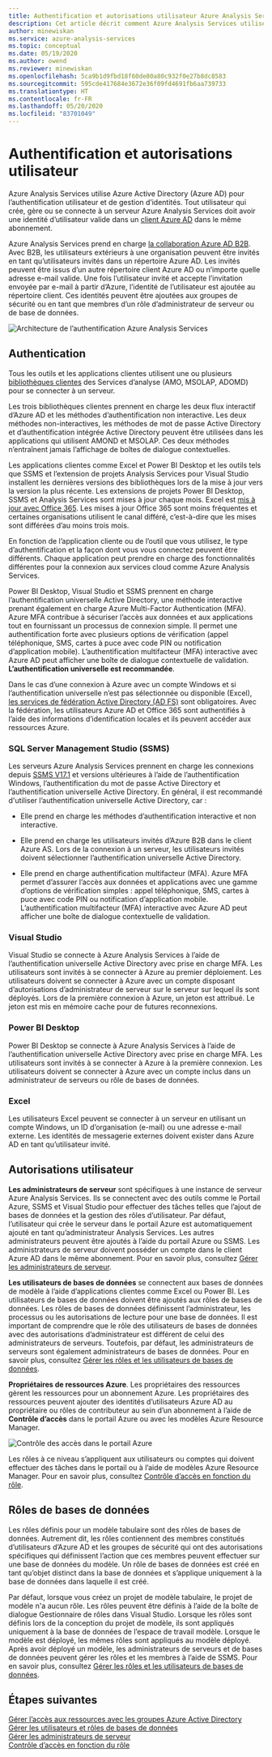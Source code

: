 ```yaml
---
title: Authentification et autorisations utilisateur Azure Analysis Services | Microsoft Docs
description: Cet article décrit comment Azure Analysis Services utilise Azure Active Directory (Azure AD) pour l’authentification utilisateur et de gestion d’identités.
author: minewiskan
ms.service: azure-analysis-services
ms.topic: conceptual
ms.date: 05/19/2020
ms.author: owend
ms.reviewer: minewiskan
ms.openlocfilehash: 5ca9b1d9fbd18f60de80a80c932f0e27b8dc8583
ms.sourcegitcommit: 595cde417684e3672e36f09fd4691fb6aa739733
ms.translationtype: HT
ms.contentlocale: fr-FR
ms.lasthandoff: 05/20/2020
ms.locfileid: "83701049"
---
```

# <a name="authentication-and-user-permissions"></a>Authentification et autorisations utilisateur

Azure Analysis Services utilise Azure Active Directory (Azure AD) pour l’authentification utilisateur et de gestion d’identités. Tout utilisateur qui crée, gère ou se connecte à un serveur Azure Analysis Services doit avoir une identité d’utilisateur valide dans un [client Azure AD](../active-directory/fundamentals/active-directory-administer.md) dans le même abonnement.

Azure Analysis Services prend en charge [la collaboration Azure AD B2B](../active-directory/active-directory-b2b-what-is-azure-ad-b2b.md). Avec B2B, les utilisateurs extérieurs à une organisation peuvent être invités en tant qu’utilisateurs invités dans un répertoire Azure AD. Les invités peuvent être issus d’un autre répertoire client Azure AD ou n’importe quelle adresse e-mail valide. Une fois l’utilisateur invité et accepte l’invitation envoyée par e-mail à partir d’Azure, l’identité de l’utilisateur est ajoutée au répertoire client. Ces identités peuvent être ajoutées aux groupes de sécurité ou en tant que membres d’un rôle d’administrateur de serveur ou de base de données.

![Architecture de l’authentification Azure Analysis Services](./media/analysis-services-manage-users/aas-manage-users-arch.png)

## <a name="authentication"></a>Authentication

Tous les outils et les applications clientes utilisent une ou plusieurs [bibliothèques clientes](analysis-services-data-providers.md) des Services d’analyse (AMO, MSOLAP, ADOMD) pour se connecter à un serveur. 

Les trois bibliothèques clientes prennent en charge les deux flux interactif d’Azure AD et les méthodes d’authentification non interactive. Les deux méthodes non-interactives, les méthodes de mot de passe Active Directory et d’authentification intégrée Active Directory peuvent être utilisées dans les applications qui utilisent AMOND et MSOLAP. Ces deux méthodes n’entraînent jamais l’affichage de boîtes de dialogue contextuelles.

Les applications clientes comme Excel et Power BI Desktop et les outils tels que SSMS et l’extension de projets Analysis Services pour Visual Studio installent les dernières versions des bibliothèques lors de la mise à jour vers la version la plus récente. Les extensions de projets Power BI Desktop, SSMS et Analysis Services sont mises à jour chaque mois. Excel est [mis à jour avec Office 365](https://support.office.com/article/When-do-I-get-the-newest-features-in-Office-2016-for-Office-365-da36192c-58b9-4bc9-8d51-bb6eed468516). Les mises à jour Office 365 sont moins fréquentes et certaines organisations utilisent le canal différé, c’est-à-dire que les mises sont différées d’au moins trois mois.

En fonction de l’application cliente ou de l’outil que vous utilisez, le type d’authentification et la façon dont vous vous connectez peuvent être différents. Chaque application peut prendre en charge des fonctionnalités différentes pour la connexion aux services cloud comme Azure Analysis Services.

Power BI Desktop, Visual Studio et SSMS prennent en charge l’authentification universelle Active Directory, une méthode interactive prenant également en charge Azure Multi-Factor Authentication (MFA). Azure MFA contribue à sécuriser l’accès aux données et aux applications tout en fournissant un processus de connexion simple. Il permet une authentification forte avec plusieurs options de vérification (appel téléphonique, SMS, cartes à puce avec code PIN ou notification d’application mobile). L’authentification multifacteur (MFA) interactive avec Azure AD peut afficher une boîte de dialogue contextuelle de validation. **L’authentification universelle est recommandée**.

Dans le cas d’une connexion à Azure avec un compte Windows et si l’authentification universelle n’est pas sélectionnée ou disponible (Excel), [les services de fédération Active Directory (AD FS)](../active-directory/hybrid/how-to-connect-fed-azure-adfs.md) sont obligatoires. Avec la fédération, les utilisateurs Azure AD et Office 365 sont authentifiés à l’aide des informations d’identification locales et ils peuvent accéder aux ressources Azure.

### <a name="sql-server-management-studio-ssms"></a>SQL Server Management Studio (SSMS)

Les serveurs Azure Analysis Services prennent en charge les connexions depuis [SSMS V17.1](https://docs.microsoft.com/sql/ssms/download-sql-server-management-studio-ssms) et versions ultérieures à l’aide de l’authentification Windows, l’authentification du mot de passe Active Directory et l’authentification universelle Active Directory. En général, il est recommandé d'utiliser l’authentification universelle Active Directory, car :

*  Elle prend en charge les méthodes d’authentification interactive et non interactive.

*  Elle prend en charge les utilisateurs invités d’Azure B2B dans le client Azure AS. Lors de la connexion à un serveur, les utilisateurs invités doivent sélectionner l’authentification universelle Active Directory.

*  Elle prend en charge authentification multifacteur (MFA). Azure MFA permet d’assurer l’accès aux données et applications avec une gamme d’options de vérification simples : appel téléphonique, SMS, cartes à puce avec code PIN ou notification d’application mobile. L’authentification multifacteur (MFA) interactive avec Azure AD peut afficher une boîte de dialogue contextuelle de validation.

### <a name="visual-studio"></a>Visual Studio

Visual Studio se connecte à Azure Analysis Services à l’aide de l’authentification universelle Active Directory avec prise en charge MFA. Les utilisateurs sont invités à se connecter à Azure au premier déploiement. Les utilisateurs doivent se connecter à Azure avec un compte disposant d’autorisations d’administrateur de serveur sur le serveur sur lequel ils sont déployés. Lors de la première connexion à Azure, un jeton est attribué. Le jeton est mis en mémoire cache pour de futures reconnexions.

### <a name="power-bi-desktop"></a>Power BI Desktop

Power BI Desktop se connecte à Azure Analysis Services à l’aide de l’authentification universelle Active Directory avec prise en charge MFA. Les utilisateurs sont invités à se connecter à Azure à la première connexion. Les utilisateurs doivent se connecter à Azure avec un compte inclus dans un administrateur de serveurs ou rôle de bases de données.

### <a name="excel"></a>Excel

Les utilisateurs Excel peuvent se connecter à un serveur en utilisant un compte Windows, un ID d’organisation (e-mail) ou une adresse e-mail externe. Les identités de messagerie externes doivent exister dans Azure AD en tant qu’utilisateur invité.

## <a name="user-permissions"></a>Autorisations utilisateur

**Les administrateurs de serveur** sont spécifiques à une instance de serveur Azure Analysis Services. Ils se connectent avec des outils comme le Portail Azure, SSMS et Visual Studio pour effectuer des tâches telles que l’ajout de bases de données et la gestion des rôles d’utilisateur. Par défaut, l’utilisateur qui crée le serveur dans le portail Azure est automatiquement ajouté en tant qu’administrateur Analysis Services. Les autres administrateurs peuvent être ajoutés à l’aide du portail Azure ou SSMS. Les administrateurs de serveur doivent posséder un compte dans le client Azure AD dans le même abonnement. Pour en savoir plus, consultez [Gérer les administrateurs de serveur](analysis-services-server-admins.md). 

**Les utilisateurs de bases de données** se connectent aux bases de données de modèle à l’aide d’applications clientes comme Excel ou Power BI. Les utilisateurs de bases de données doivent être ajoutés aux rôles de bases de données. Les rôles de bases de données définissent l’administrateur, les processus ou les autorisations de lecture pour une base de données. Il est important de comprendre que le rôle des utilisateurs de bases de données avec des autorisations d’administrateur est différent de celui des administrateurs de serveurs. Toutefois, par défaut, les administrateurs de serveurs sont également administrateurs de bases de données. Pour en savoir plus, consultez [Gérer les rôles et les utilisateurs de bases de données](analysis-services-database-users.md).

**Propriétaires de ressources Azure**. Les propriétaires des ressources gèrent les ressources pour un abonnement Azure. Les propriétaires des ressources peuvent ajouter des identités d’utilisateurs Azure AD au propriétaire ou rôles de contributeur au sein d’un abonnement à l’aide de **Contrôle d’accès** dans le portail Azure ou avec les modèles Azure Resource Manager. 

![Contrôle des accès dans le portail Azure](./media/analysis-services-manage-users/aas-manage-users-rbac.png)

Les rôles à ce niveau s’appliquent aux utilisateurs ou comptes qui doivent effectuer des tâches dans le portail ou à l’aide de modèles Azure Resource Manager. Pour en savoir plus, consultez [Contrôle d’accès en fonction du rôle](../role-based-access-control/overview.md). 

## <a name="database-roles"></a>Rôles de bases de données

 Les rôles définis pour un modèle tabulaire sont des rôles de bases de données. Autrement dit, les rôles contiennent des membres constitués d’utilisateurs d’Azure AD et les groupes de sécurité qui ont des autorisations spécifiques qui définissent l’action que ces membres peuvent effectuer sur une base de données du modèle. Un rôle de bases de données est créé en tant qu’objet distinct dans la base de données et s’applique uniquement à la base de données dans laquelle il est créé.   
  
 Par défaut, lorsque vous créez un projet de modèle tabulaire, le projet de modèle n'a aucun rôle. Les rôles peuvent être définis à l’aide de la boîte de dialogue Gestionnaire de rôles dans Visual Studio. Lorsque les rôles sont définis lors de la conception du projet de modèle, ils sont appliqués uniquement à la base de données de l’espace de travail modèle. Lorsque le modèle est déployé, les mêmes rôles sont appliqués au modèle déployé. Après avoir déployé un modèle, les administrateurs de serveurs et de bases de données peuvent gérer les rôles et les membres à l’aide de SSMS. Pour en savoir plus, consultez [Gérer les rôles et les utilisateurs de bases de données](analysis-services-database-users.md).
  
## <a name="next-steps"></a>Étapes suivantes

[Gérer l’accès aux ressources avec les groupes Azure Active Directory](../active-directory/fundamentals/active-directory-manage-groups.md)   
[Gérer les utilisateurs et rôles de bases de données](analysis-services-database-users.md)  
[Gérer les administrateurs de serveur](analysis-services-server-admins.md)  
[Contrôle d’accès en fonction du rôle](../role-based-access-control/overview.md)  